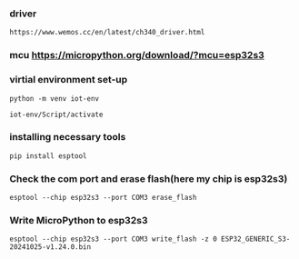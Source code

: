 ### driver
```
https://www.wemos.cc/en/latest/ch340_driver.html
```
### mcu https://micropython.org/download/?mcu=esp32s3

### virtial environment set-up
```
python -m venv iot-env
```
```
iot-env/Script/activate
```
### installing necessary tools
```
pip install esptool
```
### Check the com port and erase flash(here my chip is esp32s3)
```
esptool --chip esp32s3 --port COM3 erase_flash
```
### Write MicroPython to esp32s3
```
esptool --chip esp32s3 --port COM3 write_flash -z 0 ESP32_GENERIC_S3-20241025-v1.24.0.bin
```

